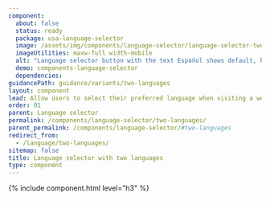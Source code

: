 ```yaml
---
component:
  about: false
  status: ready
  package: usa-language-selector
  image: /assets/img/components/language-selector/language-selector-two-languages.webp
  imageUtilities: maxw-full width-mobile
  alt: "Language selector button with the text Español shows default, hover, and active states."
  demo: components-language-selector
  dependencies:
guidancePath: guidance/variants/two-languages
layout: component
lead: Allow users to select their preferred language when visiting a website in two languages.
order: 01
parent: Language selector
permalink: /components/language-selector/two-languages/
parent_permalink: /components/language-selector/#two-languages
redirect_from:
  - /language/two-languages/
sitemap: false
title: Language selector with two languages
type: component
---
```


{% include component.html level="h3" %}